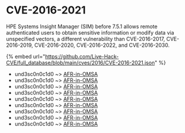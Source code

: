 # CVE-2016-2021

HPE Systems Insight Manager (SIM) before 7.5.1 allows remote authenticated users to obtain sensitive information or modify data via unspecified vectors, a different vulnerability than CVE-2016-2017, CVE-2016-2019, CVE-2016-2020, CVE-2016-2022, and CVE-2016-2030.

{% embed url="https://github.com/Live-Hack-CVE/full_database/blob/main/cves/2016/CVE-2016-2021.json" %}


* und3sc0n0c1d0 ~> [AFR-in-OMSA](https://www.alice-snow.ru/2016/database/cve-2016-2021/afr-in-omsa-und3sc0n0c1d0)
* und3sc0n0c1d0 ~> [AFR-in-OMSA](https://www.alice-snow.ru/2016/database/cve-2016-2021/afr-in-omsa-und3sc0n0c1d0)
* und3sc0n0c1d0 ~> [AFR-in-OMSA](https://www.alice-snow.ru/2016/database/cve-2016-2021/afr-in-omsa-und3sc0n0c1d0)
* und3sc0n0c1d0 ~> [AFR-in-OMSA](https://www.alice-snow.ru/2016/database/cve-2016-2021/afr-in-omsa-und3sc0n0c1d0)
* und3sc0n0c1d0 ~> [AFR-in-OMSA](https://www.alice-snow.ru/2016/database/cve-2016-2021/afr-in-omsa-und3sc0n0c1d0)
* und3sc0n0c1d0 ~> [AFR-in-OMSA](https://www.alice-snow.ru/2016/database/cve-2016-2021/afr-in-omsa-und3sc0n0c1d0)
* und3sc0n0c1d0 ~> [AFR-in-OMSA](https://www.alice-snow.ru/2016/database/cve-2016-2021/afr-in-omsa-und3sc0n0c1d0)
* und3sc0n0c1d0 ~> [AFR-in-OMSA](https://www.alice-snow.ru/2016/database/cve-2016-2021/afr-in-omsa-und3sc0n0c1d0)
* und3sc0n0c1d0 ~> [AFR-in-OMSA](https://www.alice-snow.ru/2016/database/cve-2016-2021/afr-in-omsa-und3sc0n0c1d0)
